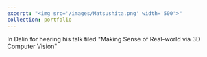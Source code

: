 ```yaml
---
excerpt: "<img src='/images/Matsushita.png' width='500'>"
collection: portfolio
---
```


In Dalin for hearing his talk tiled "Making Sense of Real-world via 3D Computer Vision"
